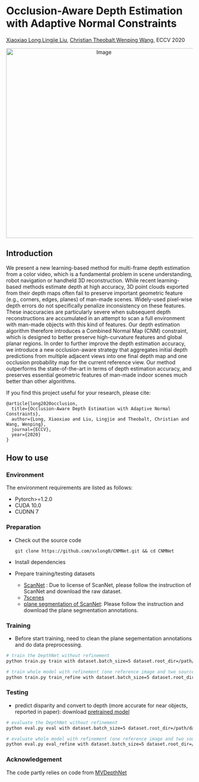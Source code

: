 # Occlusion-Aware Depth Estimation with Adaptive Normal Constraints
[Xiaoxiao Long](https://www.xxlong.site),[Lingjie Liu](https://lingjie0206.github.io), [Christian Theobalt](http://people.mpi-inf.mpg.de/~theobalt/),[Wenping Wang](https://i.cs.hku.hk/~wenping), ECCV 2020

<p align="center">
    <img src="./docs/images/teaser.png" alt="Image" width="512"  />
</p>

## Introduction
We present a new learning-based method for multi-frame depth estimation from a color video, which is a fundamental problem in scene understanding, robot navigation or handheld 3D reconstruction. While recent learning-based methods estimate depth at high accuracy, 3D point clouds exported from their depth maps often fail to preserve important geometric feature (e.g., corners, edges, planes) of man-made scenes. Widely-used pixel-wise depth errors do not specifically penalize inconsistency on these features. These inaccuracies are particularly severe when subsequent depth reconstructions are accumulated in an attempt to scan a full environment with man-made objects with this kind of features. Our depth estimation algorithm therefore introduces a Combined Normal Map (CNM) constraint, which is designed to better preserve high-curvature features and global planar regions.
In order to further improve the depth estimation accuracy, we introduce a new occlusion-aware strategy that aggregates initial depth predictions from multiple adjacent views into one final depth map and one occlusion probability map for the current reference view. Our method outperforms the state-of-the-art in terms of depth estimation accuracy, and preserves essential geometric features of man-made indoor scenes much better than other algorithms.

If you find this project useful for your research, please cite: 
```
@article{long2020occlusion,
  title={Occlusion-Aware Depth Estimation with Adaptive Normal Constraints},
  author={Long, Xiaoxiao and Liu, Lingjie and Theobalt, Christian and Wang, Wenping},
  journal={ECCV},
  year={2020}
}
```

## How to use

### Environment
The environment requirements are listed as follows:
- Pytorch>=1.2.0
- CUDA 10.0 
- CUDNN 7

### Preparation
* Check out the source code 

    ```git clone https://github.com/xxlong0/CNMNet.git && cd CNMNet```
* Install dependencies 

* Prepare training/testing datasets
    * [ScanNet](http://www.scan-net.org/) : Due to license of ScanNet, please follow the instruction of ScanNet and download the raw dataset.
    * [7scenes](https://www.microsoft.com/en-us/research/project/rgb-d-dataset-7-scenes/)
    * [plane segmentation of ScanNet](https://github.com/NVlabs/planercnn): Please follow the instruction and download the plane segmentation annotations.
### Training
* Before start training, need to clean the plane segementation annotations and do data preprocessing.
```bash
# train the DepthNet without refinement
python train.py train with dataset.batch_size=5 dataset.root_dir=/path/dataset dataset.list_filepath=./scannet/train_plane_view3_scans0_999_interval2_error01.txt dataset.image_width=256 dataset.image_height=192 k_size=9

# train whole model with refinement (one reference image and two source images)
python train.py train_refine with dataset.batch_size=5 dataset.root_dir=/path/dataset dataset.list_filepath=./scannet/train_plane_view3_scans0_999_interval2_error01.txt dataset.image_width=256 dataset.image_height=192 k_size=9
```

### Testing
* predict disparity and convert to depth (more accurate for near objects, reported in paper): download [pretrained model](https://drive.google.com/file/d/1tQ2mL0o8kTL5HsencJc7NSuolwtqCcgu/view?usp=sharing)

```bash
# evaluate the DepthNet without refinement
python eval.py eval with dataset.batch_size=5 dataset.root_dir=/path/dataset dataset.list_filepath=./scannet/train_plane_view3_scans0_999_interval2_error01.txt dataset.image_width=256 dataset.image_height=192 k_size=9

# evaluate whole model with refinement (one reference image and two source images)
python eval.py eval_refine with dataset.batch_size=5 dataset.root_dir=/path/dataset dataset.image_width=256 dataset.image_height=192 k_size=9
```

### Acknowledgement
The code partly relies on code from [MVDepthNet](https://github.com/HKUST-Aerial-Robotics/MVDepthNet)
